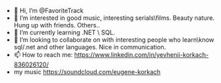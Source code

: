 - 👋 Hi, I’m @FavoriteTrack
- 👀 I’m interested in good music, interesting serials\films. Beauty nature. Hung up with friends. Others..
- 🌱 I’m currently learning .NET \ SQL. 
- 💞️ I’m looking to collaborate on with interesting people who learn\know sql/.net and other languages. Nice in communication. 
- 📫 How to reach me: https://www.linkedin.com/in/yevhenii-korkach-836026120/   
- my music https://soundcloud.com/eugene-korkach



<!---
FavoriteTrack/FavoriteTrack is a ✨ special ✨ repository because its `README.md` (this file) appears on your GitHub profile.
You can click the Preview link to take a look at your changes.
--->
